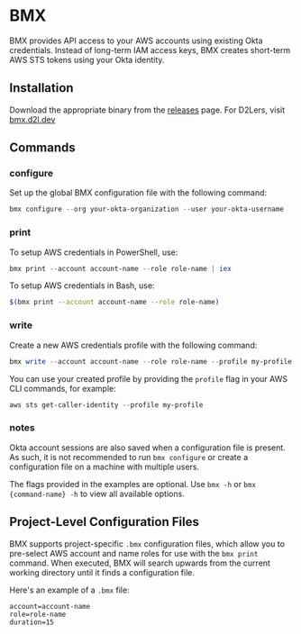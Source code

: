 # BMX

BMX provides API access to your AWS accounts using existing Okta credentials. Instead of long-term IAM access keys, BMX creates short-term AWS STS tokens using your Okta identity.

## Installation

Download the appropriate binary from the [releases](https://github.com/Brightspace/bmx/releases) page. For D2Lers, visit [bmx.d2l.dev](https://bmx.d2l.dev)

## Commands

### configure

Set up the global BMX configuration file with the following command:
```PowerShell
bmx configure --org your-okta-organization --user your-okta-username
```
### print

To setup AWS credentials in PowerShell, use:
```PowerShell
bmx print --account account-name --role role-name | iex
```
To setup AWS credentials in Bash, use:
```Bash
$(bmx print --account account-name --role role-name)
```

### write

Create a new AWS credentials profile with the following command:
```Powershell
bmx write --account account-name --role role-name --profile my-profile
```
You can use your created profile by providing the `profile` flag in your AWS CLI commands, for example:
```Powershell
aws sts get-caller-identity --profile my-profile
```
### notes

Okta account sessions are also saved when a configuration file is present. As such, it is not recommended to run `bmx configure` or create a configuration file on a machine with multiple users.

The flags provided in the examples are optional. Use `bmx -h` or `bmx {command-name} -h` to view all available options.

## Project-Level Configuration Files

BMX supports project-specific `.bmx` configuration files, which allow you to pre-select AWS account and name roles for use with the `bmx print` command. When executed, BMX will search upwards from the current working directory until it finds a configuration file.

Here's an example of a `.bmx` file:
```
account=account-name
role=role-name
duration=15
```
